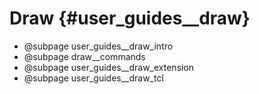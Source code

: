 Draw  {#user_guides__draw}
====

* @subpage user_guides__draw_intro
* @subpage draw__commands
* @subpage user_guides__draw_extension
* @subpage user_guides__draw_tcl
